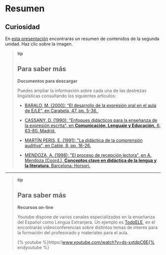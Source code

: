 
# Resumen

## Curiosidad 

En [esta presentación](http://aularagon.catedu.es/materialesaularagon2013/fepa/zips/Modulo_5/resumen_unidad_3.pdf) encontrarás un resumen de contenidos de la segunda unidad. Haz clic sobre la imagen.

>**tip**
>## Para saber más
>
>**Documentos para descargar**
>
>Puedes ampliar la información sobre cada una de las destrezas lingüísticas consultando los siguientes artículos:
>
>* [BARALO, M. (2000): “El desarrollo de la expresión oral en el aula de E/LE”, en Carabela, 47, pp. 5-36. ](http://aularagon.catedu.es/materialesaularagon2013/fepa/zips/Modulo_5/Baralo_expresion_oral.pdf)
>
>* [CASSANY, D. (1990): "Enfoques didácticos para la enseñanza de la expresión escrita", en **Comunicación, Lenguaje y Educación,** 6, 63-80. Madrid.](http://aularagon.catedu.es/materialesaularagon2013/fepa/zips/Modulo_5/Cassany_Expresion_escrita.pdf)
>
>* [MARTÍN PERIS, E. (1991): "La didáctica de la comprensión auditiva", en Cable, 8, pp. 16-26.](http://aularagon.catedu.es/materialesaularagon2013/fepa/zips/Modulo_5/Martin_Peris_Didactica_comprension-auditiva.pdf)
>
>* [MENDOZA, A. (1998): "El proceso de recepción lectora", en A. Mendoza (Coord.), **Conceptos clave en didáctica de la lengua y la literatura**. Barcelona: Horsori.](http://aularagon.catedu.es/materialesaularagon2013/fepa/zips/Modulo_5/Mendoza_Recepcion_lectora_1.pdf)

___

>**tip**
>## Para saber más
>
>**Recursos on-line**
>
>Youtube dispone de varios canales especializados en la enseñanza del Español como Lengua Extranjera. Un ejemplo es [TodoELE](https://www.youtube.com/user/todoelecanal), en él encontrarás videoconferencias sobre distintos temas de interés para la formación del profesorado y materiales para el aula.
>
>{% youtube %}https//www.youtube.com/watch?v=ds-xxtdpC6E{% endyoutube %}

